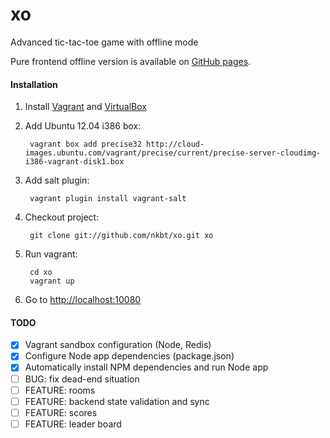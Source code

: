 # xo

Advanced tic-tac-toe game with offline mode

Pure frontend offline version is available on [GitHub pages](http://nkbt.github.io/xo).


#### Installation

1. Install [Vagrant](http://www.vagrantup.com/) and [VirtualBox](https://www.virtualbox.org/)
2. Add Ubuntu 12.04 i386 box:

        vagrant box add precise32 http://cloud-images.ubuntu.com/vagrant/precise/current/precise-server-cloudimg-i386-vagrant-disk1.box

3. Add salt plugin:

        vagrant plugin install vagrant-salt

4. Checkout project:

        git clone git://github.com/nkbt/xo.git xo

5. Run vagrant:

        cd xo
        vagrant up

6. Go to [http://localhost:10080](http://localhost:10080)


#### TODO

- [x] Vagrant sandbox configuration (Node, Redis)
- [x] Configure Node app dependencies (package.json)
- [x] Automatically install NPM dependencies and run Node app
- [ ] BUG: fix dead-end situation
- [ ] FEATURE: rooms
- [ ] FEATURE: backend state validation and sync
- [ ] FEATURE: scores
- [ ] FEATURE: leader board
